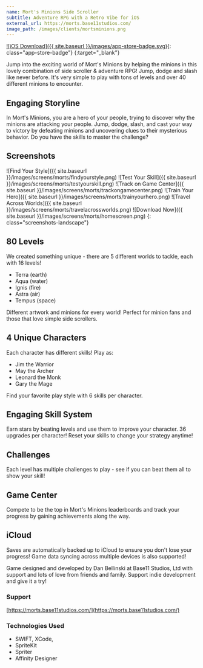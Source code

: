 ```yaml
---
name: Mort's Minions Side Scroller
subtitle: Adventure RPG with a Retro Vibe for iOS
external_url: https://morts.base11studios.com/
image_path: /images/clients/mortsminions.png
---
```


[![iOS Download]({{ site.baseurl }}/images/app-store-badge.svg)](https://itunes.apple.com/us/app/morts-minions-side-scroller-adventure-rpg/id1082229199?mt=8){: class="app-store-badge"}
{:target="_blank"}

Jump into the exciting world of Mort's Minions by helping the minions in this lovely combination of side scroller & adventure RPG! Jump, dodge and slash like never before. It's very simple to play with tons of levels and over 40 different minions to encounter.

## Engaging Storyline

In Mort's Minions, you are a hero of your people, trying to discover why the minions are attacking your people. Jump, dodge, slash, and cast your way to victory by defeating minions and uncovering clues to their mysterious behavior. Do you have the skills to master the challenge?

## Screenshots

![Find Your Style]({{ site.baseurl }}/images/screens/morts/findyourstyle.png)
![Test Your Skill]({{ site.baseurl }}/images/screens/morts/testyourskill.png)
![Track on Game Center]({{ site.baseurl }}/images/screens/morts/trackongamecenter.png)
![Train Your Hero]({{ site.baseurl }}/images/screens/morts/trainyourhero.png)
![Travel Across Worlds]({{ site.baseurl }}/images/screens/morts/travelacrossworlds.png)
![Download Now]({{ site.baseurl }}/images/screens/morts/homescreen.png)
{: class="screenshots-landscape"}

## 80 Levels
We created something unique - there are 5 different worlds to tackle, each with 16 levels!
* Terra (earth)
* Aqua (water)
* Ignis (fire)
* Astra (air)
* Tempus (space)

Different artwork and minions for every world! Perfect for minion fans and those that love simple side scrollers.

## 4 Unique Characters
Each character has different skills! Play as:
* Jim the Warrior
* May the Archer
* Leonard the Monk
* Gary the Mage

Find your favorite play style with 6 skills per character.

## Engaging Skill System
Earn stars by beating levels and use them to improve your character. 36 upgrades per character! Reset your skills to change your strategy anytime!

## Challenges
Each level has multiple challenges to play - see if you can beat them all to show your skill!

## Game Center
Compete to be the top in Mort's Minions leaderboards and track your progress by gaining achievements along the way.

## iCloud
Saves are automatically backed up to iCloud to ensure you don't lose your progress! Game data syncing across multiple devices is also supported!

Game designed and developed by Dan Bellinski at Base11 Studios, Ltd with support and lots of love from friends and family. Support indie development and give it a try!

### Support
[https://morts.base11studios.com/](https://morts.base11studios.com/)

### Technologies Used

* SWIFT, XCode,
* SpriteKit
* Spriter
* Affinity Designer
